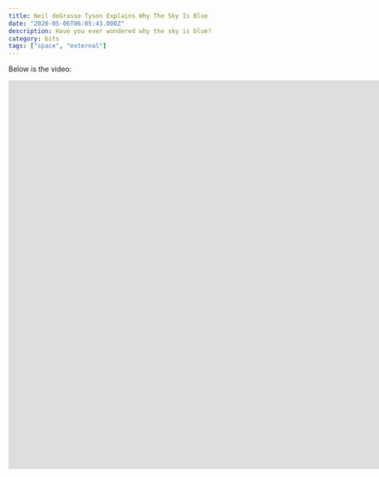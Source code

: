 ```yaml
---
title: Neil deGrasse Tyson Explains Why The Sky Is Blue
date: "2020-05-06T06:05:43.000Z"
description: Have you ever wondered why the sky is blue?
category: bits
tags: ["space", "external"]
---
```


Below is the video:
<iframe width="1903" height="768" src="https://www.youtube.com/embed/UvmWxm3nR6E" frameborder="0" allow="accelerometer; autoplay; encrypted-media; gyroscope; picture-in-picture" allowfullscreen></iframe>